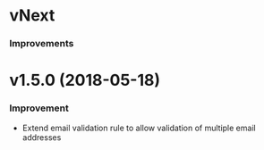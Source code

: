 # vNext
### Improvements


# v1.5.0 (2018-05-18)
### Improvement
* Extend email validation rule to allow validation of multiple email addresses
